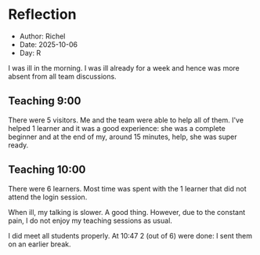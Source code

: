 # Reflection

- Author: Richel
- Date: 2025-10-06
- Day: R

I was ill in the morning. I was ill already for a week and hence
was more absent from all team discussions.

## Teaching 9:00

There were 5 visitors. Me and the team were able to help all of them.
I've helped 1 learner and it was a good experience: she was a complete
beginner and at the end of my, around 15 minutes, help, she
was super ready.

## Teaching 10:00

There were 6 learners. Most time was spent with the 1 learner
that did not attend the login session.

When ill, my talking is slower. A good thing. However, due to the constant
pain, I do not enjoy my teaching sessions as usual.

I did meet all students properly. At 10:47 2 (out of 6) were done: I sent them
on an earlier break. 

